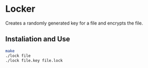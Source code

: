 Locker
======

Creates a randomly generated key for a file and encrypts the file.

Instaliation and Use
--------------------

```sh
make
./lock file
./lock file.key file.lock
```
